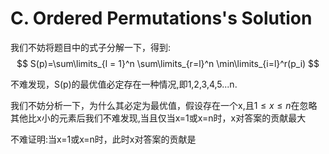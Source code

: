 # C. Ordered Permutations's Solution
$\text{我们不妨将题目中的式子分解一下，得到:}$
$$ S(p)=\sum\limits_{l = 1}^n \sum\limits_{r=l}^n \min\limits_{i=l}^r(p_i) $$

$\text{不难发现，S(p)的最优值必定存在一种情况,即1,2,3,4,5...n}.$

$\text{我们不妨分析一下，为什么其必定为最优值，假设存在一个x,且}1\le x \le n\text{在忽略其他比x小的元素后我们不难发现,当且仅当x=1或x=n时，x对答案的贡献最大}$

$\text{不难证明:当x=1或x=n时，此时x对答案的贡献是}$

$$  $$
